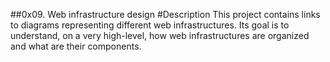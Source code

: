 ##0x09. Web infrastructure design
#Description
This project contains links to diagrams representing different web infrastructures.
Its goal is to understand, on a very high-level, how web infrastructures are organized and what are their components.
